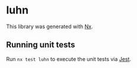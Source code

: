 # luhn

This library was generated with [Nx](https://nx.dev).

## Running unit tests

Run `nx test luhn` to execute the unit tests via [Jest](https://jestjs.io).
